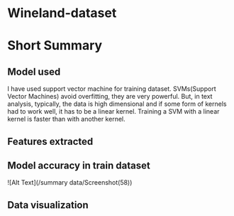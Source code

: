 # Wineland-dataset
# Short Summary

## Model used
I have used support vector machine for training dataset.
SVMs(Support Vector Machines) avoid overfitting, they are very powerful. But, in text analysis, typically, the data is high dimensional and if some form of kernels had to work well, it has to be a linear kernel. Training a SVM with a linear kernel is faster than with another kernel.

## Features extracted


## Model accuracy in train dataset

![Alt Text](/summary data/Screenshot(58))

## Data visualization
